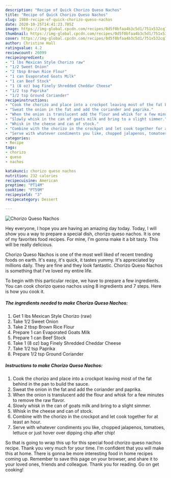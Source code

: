 ```yaml
---
description: "Recipe of Quick Chorizo Queso Nachos"
title: "Recipe of Quick Chorizo Queso Nachos"
slug: 1988-recipe-of-quick-chorizo-queso-nachos
date: 2020-10-25T14:41:23.705Z
image: https://img-global.cpcdn.com/recipes/0d5f0bfaa4b3c5d1/751x532cq70/chorizo-queso-nachos-recipe-main-photo.jpg
thumbnail: https://img-global.cpcdn.com/recipes/0d5f0bfaa4b3c5d1/751x532cq70/chorizo-queso-nachos-recipe-main-photo.jpg
cover: https://img-global.cpcdn.com/recipes/0d5f0bfaa4b3c5d1/751x532cq70/chorizo-queso-nachos-recipe-main-photo.jpg
author: Christine Hall
ratingvalue: 4.2
reviewcount: 26099
recipeingredient:
- "1 lbs Mexican Style Chorizo raw"
- "1/2 Sweet Onion"
- "2 tbsp Brown Rice Flour"
- "1 can Evaporated Goats Milk"
- "1 can Beef Stock"
- "1 (8 oz) bag Finely Shredded Cheddar Cheese"
- "1/2 tsp Paprika"
- "1/2 tsp Ground Coriander"
recipeinstructions:
- "Cook the chorizo and place into a crockpot leaving most of the fat behind in the pan to build the sauce."
- "Sweat the onion in the fat and add the coriander and paprika."
- "When the onion is translucent add the flour and whisk for a few minutes to remove the raw flavor."
- "Slowly whisk in the can of goats milk and bring to a slight simmer."
- "Whisk in the cheese and can of stock."
- "Combine with the chorizo in the crockpot and let cook together for at least an hour."
- "Serve with whatever condiments you like, chopped jalapenos, tomatoes, lettuce or just hover over dipping chip after chip!"
categories:
- Recipe
tags:
- chorizo
- queso
- nachos

katakunci: chorizo queso nachos 
nutrition: 232 calories
recipecuisine: American
preptime: "PT14M"
cooktime: "PT59M"
recipeyield: "3"
recipecategory: Dessert

---
```



![Chorizo Queso Nachos](https://img-global.cpcdn.com/recipes/0d5f0bfaa4b3c5d1/751x532cq70/chorizo-queso-nachos-recipe-main-photo.jpg)

Hey everyone, I hope you are having an amazing day today. Today, I will show you a way to prepare a special dish, chorizo queso nachos. It is one of my favorites food recipes. For mine, I'm gonna make it a bit tasty. This will be really delicious.

Chorizo Queso Nachos is one of the most well liked of recent trending foods on earth. It's easy, it's quick, it tastes yummy. It's appreciated by millions daily. They are fine and they look fantastic. Chorizo Queso Nachos is something that I've loved my entire life.




To begin with this particular recipe, we have to prepare a few ingredients. You can cook chorizo queso nachos using 8 ingredients and 7 steps. Here is how you cook it.

<!--inarticleads1-->

##### The ingredients needed to make Chorizo Queso Nachos:

1. Get 1 lbs Mexican Style Chorizo (raw)
1. Take 1/2 Sweet Onion
1. Take 2 tbsp Brown Rice Flour
1. Prepare 1 can Evaporated Goats Milk
1. Prepare 1 can Beef Stock
1. Take 1 (8 oz) bag Finely Shredded Cheddar Cheese
1. Take 1/2 tsp Paprika
1. Prepare 1/2 tsp Ground Coriander




<!--inarticleads2-->

##### Instructions to make Chorizo Queso Nachos:

1. Cook the chorizo and place into a crockpot leaving most of the fat behind in the pan to build the sauce.
1. Sweat the onion in the fat and add the coriander and paprika.
1. When the onion is translucent add the flour and whisk for a few minutes to remove the raw flavor.
1. Slowly whisk in the can of goats milk and bring to a slight simmer.
1. Whisk in the cheese and can of stock.
1. Combine with the chorizo in the crockpot and let cook together for at least an hour.
1. Serve with whatever condiments you like, chopped jalapenos, tomatoes, lettuce or just hover over dipping chip after chip!




So that is going to wrap this up for this special food chorizo queso nachos recipe. Thank you very much for your time. I'm confident that you will make this at home. There is gonna be more interesting food in home recipes coming up. Remember to save this page on your browser, and share it to your loved ones, friends and colleague. Thank you for reading. Go on get cooking!
